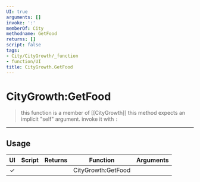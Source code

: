 ```yaml
---
UI: true
arguments: []
invoke: ':'
memberOf: City
methodname: GetFood
returns: []
script: false
tags:
- City/CityGrowth/_function
- function/UI
title: CityGrowth.GetFood
---
```

# CityGrowth:GetFood
> this function is a member of [[CityGrowth]]
> this method expects an implicit "self" argument. invoke it with `:`
-----
## Usage
|  UI | Script | Returns | Function | Arguments |
|:---:|:------:|-------:|:--------:|:---------|
|✓| ||CityGrowth:GetFood||
